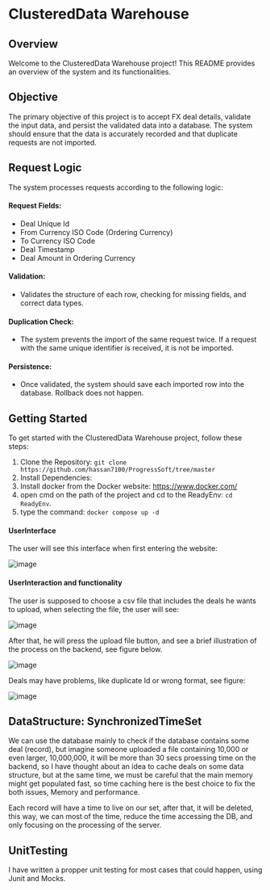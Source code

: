 # ClusteredData Warehouse
## Overview
Welcome to the ClusteredData Warehouse project! This README provides an overview of the system and its functionalities.

## Objective
The primary objective of this project is to accept FX deal details, validate the input data, and persist the validated data into a database. The system should ensure that the data is accurately recorded and that duplicate requests are not imported.
## Request Logic
The system processes requests according to the following logic:
#### Request Fields:
* Deal Unique Id
* From Currency ISO Code (Ordering Currency)
* To Currency ISO Code
* Deal Timestamp
* Deal Amount in Ordering Currency
#### Validation:
* Validates the structure of each row, checking for missing fields, and correct data types.
#### Duplication Check:
* The system prevents the import of the same request twice. If a request with the same unique identifier is received, it is not be imported.
#### Persistence:
* Once validated, the system should save each imported row into the database. Rollback does not happen.
## Getting Started
To get started with the ClusteredData Warehouse project, follow these steps:
1. Clone the Repository:
   ```git clone https://github.com/hassan7100/ProgressSoft/tree/master```
2. Install Dependencies:
3.  Install docker from the Docker website: https://www.docker.com/
4. open cmd on the path of the project and cd to the ReadyEnv: ```cd ReadyEnv```.
5. type the command: ```docker compose up -d```
#### UserInterface
The user will see this interface when first entering the website:

![image](https://github.com/hassan7100/ProgressSoft/assets/83410135/15eb7753-8dae-4247-b2a3-d71ac174a603)

#### UserInteraction and functionality
The user is supposed to choose a csv file that includes the deals he wants to upload, when selecting the file, the user will see:

![image](https://github.com/hassan7100/ProgressSoft/assets/83410135/fe28b448-53d8-4ffe-9938-4df4ea458d45)

After that, he will press the upload file button, and see a brief illustration of the process on the backend, see figure below.

![image](https://github.com/hassan7100/ProgressSoft/assets/83410135/700a6d94-4667-4ab5-886a-7588c0781dce)

Deals may have problems, like duplicate Id or wrong format, see figure: 

![image](https://github.com/hassan7100/ProgressSoft/assets/83410135/44a9fc74-aff9-47a0-82a4-cfd1a4105857)

## DataStructure: SynchronizedTimeSet
We can use the database mainly to check if the database contains some deal (record), 
but imagine someone uploaded a file containing 10,000 or even larger, 10,000,000, 
it will be more than 30 secs proessing time on the backend, so I have thought about an idea to cache deals on some data structure, but at the same time, we must be careful that the main memory might get populated fast,
so time caching here is the best choice to fix the both issues, Memory and performance.

Each record will have a time to live on our set, after that, it will be deleted, this way, we can most of the time, reduce the time accessing the DB,
and only focusing on the processing of the server.

## UnitTesting
I have written a propper unit testing for most cases that could happen, using Junit and Mocks.
